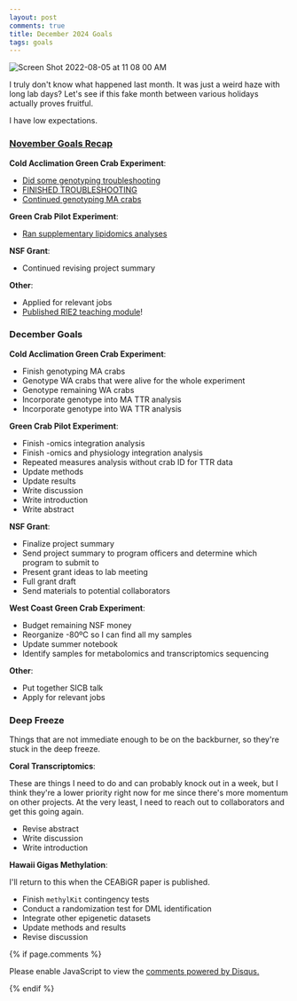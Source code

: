 ```yaml
---
layout: post
comments: true
title: December 2024 Goals
tags: goals
---
```


![Screen Shot 2022-08-05 at 11 08 00 AM](https://github.com/user-attachments/assets/d78c2bd6-4141-4fec-8717-ecf8e8e6eeb9)

I truly don't know what happened last month. It was just a weird haze with long lab days? Let's see if this fake month between various holidays actually proves fruitful.

I have low expectations.

### [November Goals Recap](https://yaaminiv.github.io/November-2024-Goals/)

**Cold Acclimation Green Crab Experiment**:

- [Did some genotyping troubleshooting](https://yaaminiv.github.io/Green-Crab-Experiment-2024-Part23/)
- [FINISHED TROUBLESHOOTING](https://yaaminiv.github.io/Green-Crab-Experiment-2024-Part24/)
- [Continued genotyping MA crabs](https://yaaminiv.github.io/Green-Crab-Experiment-2024-Part25/)

**Green Crab Pilot Experiment**:

- [Ran supplementary lipidomics analyses](https://yaaminiv.github.io/Green-Crab-Experiment-Part41/)

**NSF Grant**:

- Continued revising project summary

**Other**:

- Applied for relevant jobs
- [Published RIE2 teaching module](https://qubeshub.org/publications/5036/)!

### December Goals

**Cold Acclimation Green Crab Experiment**:

- Finish genotyping MA crabs
- Genotype WA crabs that were alive for the whole experiment
- Genotype remaining WA crabs
- Incorporate genotype into MA TTR analysis
- Incorporate genotype into WA TTR analysis

**Green Crab Pilot Experiment**:

- Finish -omics integration analysis
- Finish -omics and physiology integration analysis
- Repeated measures analysis without crab ID for TTR data
- Update methods
- Update results
- Write discussion
- Write introduction
- Write abstract

**NSF Grant**:

- Finalize project summary
- Send project summary to program officers and determine which program to submit to
- Present grant ideas to lab meeting
- Full grant draft
- Send materials to potential collaborators

**West Coast Green Crab Experiment**:

- Budget remaining NSF money
- Reorganize -80ºC so I can find all my samples
- Update summer notebook
- Identify samples for metabolomics and transcriptomics sequencing

**Other**:

- Put together SICB talk
- Apply for relevant jobs

### Deep Freeze

Things that are not immediate enough to be on the backburner, so they're stuck in the deep freeze.

**Coral Transcriptomics**:

These are things I need to do and can probably knock out in a week, but I think they're a lower priority right now for me since there's more momentum on other projects. At the very least, I need to reach out to collaborators and get this going again.

- Revise abstract
- Write discussion
- Write introduction

**Hawaii Gigas Methylation**:

I'll return to this when the CEABiGR paper is published.

- Finish `methylKit` contingency tests
- Conduct a randomization test for DML identification
- Integrate other epigenetic datasets
- Update methods and results
- Revise discussion

{% if page.comments %}

<div id="disqus_thread"></div>
<script>

/**
*  RECOMMENDED CONFIGURATION VARIABLES: EDIT AND UNCOMMENT THE SECTION BELOW TO INSERT DYNAMIC VALUES FROM YOUR PLATFORM OR CMS.
*  LEARN WHY DEFINING THESE VARIABLES IS IMPORTANT: https://disqus.com/admin/universalcode/#configuration-variables*/
/*
var disqus_config = function () {
this.page.url = PAGE_URL;  // Replace PAGE_URL with your page's canonical URL variable
this.page.identifier = PAGE_IDENTIFIER; // Replace PAGE_IDENTIFIER with your page's unique identifier variable
};
*/
(function() { // DON'T EDIT BELOW THIS LINE
var d = document, s = d.createElement('script');
s.src = 'https://the-responsible-grad-student.disqus.com/embed.js';
s.setAttribute('data-timestamp', +new Date());
(d.head || d.body).appendChild(s);
})();
</script>
<noscript>Please enable JavaScript to view the <a href="https://disqus.com/?ref_noscript">comments powered by Disqus.</a></noscript>

{% endif %}

<script id="dsq-count-scr" src="//the-responsible-grad-student.disqus.com/count.js" async></script>
